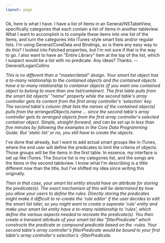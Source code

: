 ```yaml
---
layout: page
---
```


Ok, here is what I have. I have a list of items in an General/NSTableView, specifically categories that each contain a list of items in another tableview. What I want to accomplish is to compile these items into one list of the items, and turn the categories into iTunes-style smart lists and/or regular lists. I'm using General/CoreData and Bindings, so is there any easy way to do this? I looked into Fetched properties, but I'm not sure if that is the way to go. I also want to have an "Entire Library" item at the top of the list, which I suspect would be a list with no predicate. Any ideas? Thanks. --General/LoganCollins

*This is no different than a "master/detail" design. Your smart list object has a to-many relationship to the contained objects and the contained objects have a to-many relationship to container objects (if you want one contained object to belong to more than one list/container). The first table pulls from the smart list objects' "name" property while the second table's array controller gets its content from the first array controller's 'selection' key. The second table's column (that lists the names of the contained objects) pulls from the arrangedObjects.name ... since the second table's array controller gets its arranged objects from the first array controller's selected container object. Simple, straight-forward, and can be set up in less than five minutes by following the examples in the Core Data Programming Guide. But 'static list' or no, you still have to create the objects.*

I've done that already, but I want to add actual smart groups like in iTunes, where the end user will define the predicates to limit the criteria of objects. Those groups will be the items in the first table. In essence, my interface is set up like iTunes. The Source list is my categories list, and the songs are the items in the second tableview. I know what I'm describing is a little different now than the title, but I've shifted my idea since writing this originally.

*Then in that case, your smart list entity should have an attribute for storing the predicate(s). The exact mechanism of this will be determined by how you allow your users to define the rules. Directly storing the predicates might make it difficult to re-create the 'rule editor' if the user decides to edit the smart list later, so you might want to create a separate 'rule' entity and make your smart list entity have a to-many relationship to 'rules', which define the various aspects needed to recreate the predicate(s). You then create a transient attribute of your smart list like "filterPredicate" which constructs the predicate or compound predicate based on the -rules. Your second table's array controller's filterPredicate would be bound to your first table's array controller's selection's -filterPredicate.*